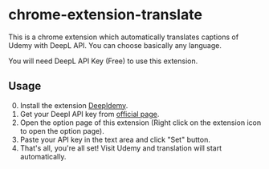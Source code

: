 # chrome-extension-translate

This is a chrome extension which automatically translates captions of Udemy with DeepL API.
You can choose basically any language.

You will need DeepL API Key (Free) to use this extension.

## Usage

0. Install the extension [Deepldemy](https://chrome.google.com/webstore/detail/deepldemy/mmagihnekamepojkfmakjaclpddnpjji).
1. Get your Deepl API key from [official page](https://www.deepl.com/ja/pro-api).
2. Open the option page of this extension (Right click on the extension icon to open the option page).
3. Paste your API key in the text area and click "Set" button.
4. That's all, you're all set! Visit Udemy and translation will start automatically.
